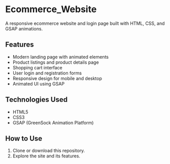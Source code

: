 # Ecommerce_Website

A responsive ecommerce website and login page built with HTML, CSS, and GSAP animations.

## Features
- Modern landing page with animated elements
- Product listings and product details page
- Shopping cart interface
- User login and registration forms
- Responsive design for mobile and desktop
- Animated UI using GSAP

## Technologies Used
- HTML5
- CSS3
- GSAP (GreenSock Animation Platform)

## How to Use
1. Clone or download this repository.
2. Explore the site and its features.

